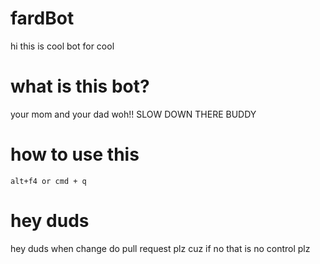 # fardBot


hi this is cool bot for cool

# what is this bot?

your mom and your dad woh!! SLOW DOWN THERE BUDDY

# how to use this 

```alt+f4 or cmd + q```

# hey duds

hey duds when change do pull request plz cuz if no that is no control plz 
